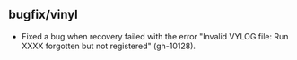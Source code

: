 ## bugfix/vinyl

* Fixed a bug when recovery failed with the error "Invalid VYLOG file: Run XXXX
  forgotten but not registered" (gh-10128).
